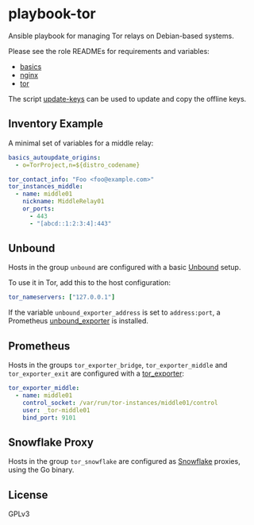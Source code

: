 # playbook-tor

Ansible playbook for managing Tor relays on Debian-based systems.

Please see the role READMEs for requirements and variables:

- [basics](https://github.com/alxndr42/ansible-basics)
- [nginx](https://github.com/alxndr42/ansible-nginx)
- [tor](https://github.com/alxndr42/ansible-tor)

The script [update-keys](update-keys) can be used to update and copy the
offline keys.

## Inventory Example

A minimal set of variables for a middle relay:

```yaml
basics_autoupdate_origins:
  - o=TorProject,n=${distro_codename}

tor_contact_info: "Foo <foo@example.com>"
tor_instances_middle:
  - name: middle01
    nickname: MiddleRelay01
    or_ports:
      - 443
      - "[abcd::1:2:3:4]:443"
```

## Unbound

Hosts in the group `unbound` are configured with a basic [Unbound][] setup.

To use it in Tor, add this to the host configuration:

```yaml
tor_nameservers: ["127.0.0.1"]
```

If the variable `unbound_exporter_address` is set to `address:port`, a
Prometheus [unbound_exporter][] is installed.

[unbound]: https://unbound.docs.nlnetlabs.nl/
[unbound_exporter]: https://github.com/letsencrypt/unbound_exporter

## Prometheus

Hosts in the groups `tor_exporter_bridge`, `tor_exporter_middle` and
`tor_exporter_exit` are configured with a [tor_exporter][]:

```yaml
tor_exporter_middle:
  - name: middle01
    control_socket: /var/run/tor-instances/middle01/control
    user: _tor-middle01
    bind_port: 9101
```

[tor_exporter]: https://github.com/atx/prometheus-tor_exporter

## Snowflake Proxy

Hosts in the group `tor_snowflake` are configured as [Snowflake][] proxies,
using the Go binary.

[snowflake]: https://snowflake.torproject.org/

## License

GPLv3
